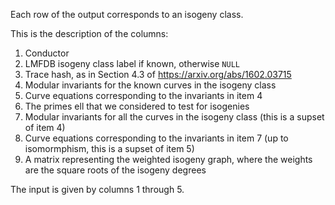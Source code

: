 Each row of the output corresponds to an isogeny class.

This is the description of the columns:
1. Conductor
2. LMFDB isogeny class label if known, otherwise `NULL`
3. Trace hash, as in Section 4.3 of https://arxiv.org/abs/1602.03715
4. Modular invariants for the known curves in the isogeny class
5. Curve equations corresponding to the invariants in item 4
6. The primes ell that we considered to test for isogenies
7. Modular invariants for all the curves in the isogeny class (this is a supset of item 4)
8. Curve equations corresponding to the invariants in item 7 (up to isomormphism, this is a supset of item 5)
9. A matrix representing the weighted isogeny graph, where the weights are the square roots of the isogeny degrees

The input is given by columns 1 through 5.
